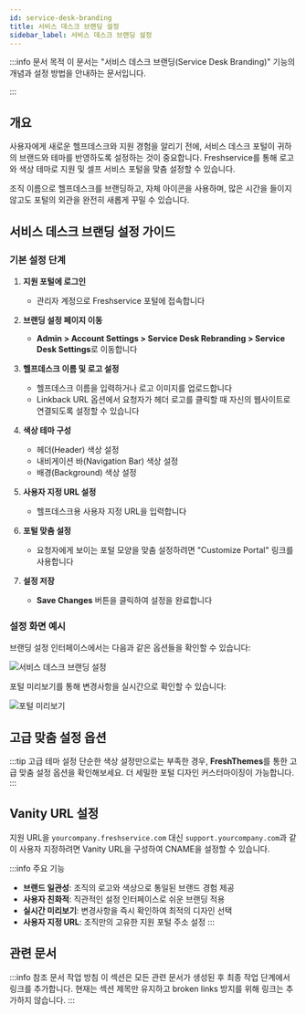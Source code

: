 ```yaml
---
id: service-desk-branding
title: 서비스 데스크 브랜딩 설정
sidebar_label: 서비스 데스크 브랜딩 설정
---
```


:::info 문서 목적
이 문서는 "서비스 데스크 브랜딩(Service Desk Branding)" 기능의 개념과 설정 방법을 안내하는 문서입니다.

:::

## 개요

사용자에게 새로운 헬프데스크와 지원 경험을 알리기 전에, 서비스 데스크 포털이 귀하의 브랜드와 테마를 반영하도록 설정하는 것이 중요합니다. Freshservice를 통해 로고와 색상 테마로 지원 및 셀프 서비스 포털을 맞춤 설정할 수 있습니다.

조직 이름으로 헬프데스크를 브랜딩하고, 자체 아이콘을 사용하며, 많은 시간을 들이지 않고도 포털의 외관을 완전히 새롭게 꾸밀 수 있습니다.

## 서비스 데스크 브랜딩 설정 가이드

### 기본 설정 단계

1. **지원 포털에 로그인**
   - 관리자 계정으로 Freshservice 포털에 접속합니다

2. **브랜딩 설정 페이지 이동**
   - **Admin > Account Settings > Service Desk Rebranding > Service Desk Settings**로 이동합니다

3. **헬프데스크 이름 및 로고 설정**
   - 헬프데스크 이름을 입력하거나 로고 이미지를 업로드합니다
   - Linkback URL 옵션에서 요청자가 헤더 로고를 클릭할 때 자신의 웹사이트로 연결되도록 설정할 수 있습니다

4. **색상 테마 구성**
   - 헤더(Header) 색상 설정
   - 내비게이션 바(Navigation Bar) 색상 설정  
   - 배경(Background) 색상 설정

5. **사용자 지정 URL 설정**
   - 헬프데스크용 사용자 지정 URL을 입력합니다

6. **포털 맞춤 설정**
   - 요청자에게 보이는 포털 모양을 맞춤 설정하려면 "Customize Portal" 링크를 사용합니다

7. **설정 저장**
   - **Save Changes** 버튼을 클릭하여 설정을 완료합니다

### 설정 화면 예시

브랜딩 설정 인터페이스에서는 다음과 같은 옵션들을 확인할 수 있습니다:

![서비스 데스크 브랜딩 설정](https://s3.amazonaws.com/cdn.freshdesk.com/data/helpdesk/attachments/production/50011407753/original/g45YhmdKw1hr6QXsA_WiZJv8JuxumnLI1A.png)

포털 미리보기를 통해 변경사항을 실시간으로 확인할 수 있습니다:

![포털 미리보기](https://s3.amazonaws.com/cdn.freshdesk.com/data/helpdesk/attachments/production/50011407750/original/9aBQ6XsyR9HZa9jK_PfRqA732k5UZZH58Q.png)

## 고급 맞춤 설정 옵션

:::tip 고급 테마 설정
단순한 색상 설정만으로는 부족한 경우, **FreshThemes**를 통한 고급 맞춤 설정 옵션을 확인해보세요. 더 세밀한 포털 디자인 커스터마이징이 가능합니다.
:::

## Vanity URL 설정

지원 URL을 `yourcompany.freshservice.com` 대신 `support.yourcompany.com`과 같이 사용자 지정하려면 Vanity URL을 구성하여 CNAME을 설정할 수 있습니다.

:::info 주요 기능
- **브랜드 일관성**: 조직의 로고와 색상으로 통일된 브랜드 경험 제공
- **사용자 친화적**: 직관적인 설정 인터페이스로 쉬운 브랜딩 적용
- **실시간 미리보기**: 변경사항을 즉시 확인하여 최적의 디자인 선택
- **사용자 지정 URL**: 조직만의 고유한 지원 포털 주소 설정
:::

## 관련 문서

:::info 참조 문서 작업 방침
이 섹션은 모든 관련 문서가 생성된 후 최종 작업 단계에서 링크를 추가합니다.
현재는 섹션 제목만 유지하고 broken links 방지를 위해 링크는 추가하지 않습니다.
:::

<!-- 최종 작업 시 아래 형태로 추가:
- [Vanity URL 설정 가이드](./vanity-url-setup)
- [FreshThemes 고급 설정](./fresh-themes-setup)
- [포털 접속 및 로그인](./portal-access-login)
-->
